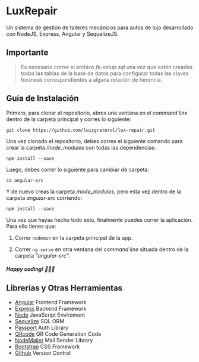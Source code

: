 # LuxRepair
Un sistema de gestión de talleres mecánicos para autos de lujo desarrollado con NodeJS, Express, Angular y SequelizeJS.

## Importante
> Es necesario correr el archivo *fk-setup.sql* una vez que estén creadas todas las tablas de la base de datos para configurar todas las claves foráneas correspondientes a alguna relación de herencia.

## Guía de Instalación
Primero, para clonar el repositorio, abres una ventana en el *command line* dentro de la carpeta principal y corres lo siguiente:
```
git clone https://github.com/luisgraterol/lux-repair.git
```
Una vez clonado el repositorio, debes corres el siguiente comando para crear la carpeta */node_modules* con todas las dependencias:
```
npm install --save
```
Luego, debes correr lo siguiente para cambiar de carpeta:
```
cd angular-src
```
Y de nuevo creas la carpeta */node_modules*, pero esta vez dentro de la carpeta *angular-src* corriendo:
```
npm install --save
```

Una vez que hayas hecho todo esto, finalmente puedes correr la aplicación. Para ello tienes que:
1. Correr ```nodemon``` en la carpeta principal de la app.

2. Correr ```ng serve``` en otra ventana del *command line* situada dentro de la carpeta *"angular-src"*.

##### Happy coding! 👨🏽‍💻

## Librerías y Otras Herramientas
* [Angular](https://angular.io) Frontend Framework
* [Express](http://expressjs.com/) Backend Framework
* [Node](https://nodejs.org) JavaScript Enviroment
* [Sequelize](http://docs.sequelizejs.com/) SQL ORM 
* [Passport](http://www.passportjs.org/) Auth Library
* [QRcode](https://github.com/soldair/node-qrcode) QR Code Generation Code
* [NodeMailer](https://nodemailer.com/about/) Mail Sender Library
* [Bootstrap](https://getbootstrap.com/docs/4.0/getting-started/introduction/) CSS Framework
* [Github](https://guides.github.com) Version Control

